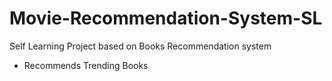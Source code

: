 # Movie-Recommendation-System-SL
Self Learning Project based on Books Recommendation system
- Recommends Trending Books 
